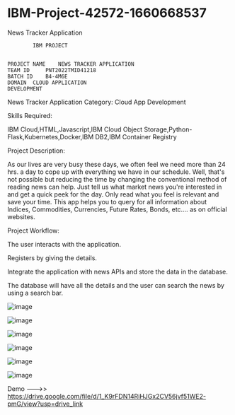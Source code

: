 # IBM-Project-42572-1660668537
News Tracker Application




            IBM PROJECT 
 
 
	PROJECT NAME 	NEWS TRACKER APPLICATION 
	TEAM ID 	PNT2022TMID41218 
	BATCH ID 	B4-4M6E 
	DOMAIN 	CLOUD APPLICATION 
	DEVELOPMENT 



News Tracker Application
Category: Cloud App Development

Skills Required:

IBM Cloud,HTML,Javascript,IBM Cloud Object Storage,Python-Flask,Kubernetes,Docker,IBM DB2,IBM Container Registry

Project Description:

As our lives are very busy these days, we often feel we need more than 24 hrs. a day to cope up with everything we have in our schedule. Well, that's not possible but reducing the time by changing the conventional method of reading news can help. Just tell us what market news you're interested in and get a quick peek for the day. Only read what you feel is relevant and save your time. This app helps you to query for all information about Indices, Commodities, Currencies, Future Rates, Bonds, etc.… as on official websites.


Project Workflow:

The user interacts with the application.

Registers by giving the details.

Integrate the application with news APIs and store the data in the database.

The database will have all the details and the user can search the news by using a search bar.

![image](https://github.com/Abdul-Rahman-26/NewsTracker/assets/113432797/2fac79b6-20e9-4276-9fbe-911305dfe251)


![image](https://github.com/Abdul-Rahman-26/NewsTracker/assets/113432797/8c3315e7-0703-4fd5-8d1f-34436e5d45a0)


![image](https://github.com/Abdul-Rahman-26/NewsTracker/assets/113432797/1cc31729-b5d2-4e63-a5e1-788b714becb9)


![image](https://github.com/Abdul-Rahman-26/NewsTracker/assets/113432797/411bb6c2-3aa6-43b5-a9e2-e8fa0690f3e4)


![image](https://github.com/Abdul-Rahman-26/NewsTracker/assets/113432797/d654a02c-8ac8-4eb0-be64-b52f7273a86a)


![image](https://github.com/Abdul-Rahman-26/NewsTracker/assets/113432797/2b1fcfcd-a039-4123-9306-8a80bc8ce430)

Demo --->>  https://drive.google.com/file/d/1_K9rFDN14RiHJGx2CV56jvf51WE2-pmG/view?usp=drive_link
